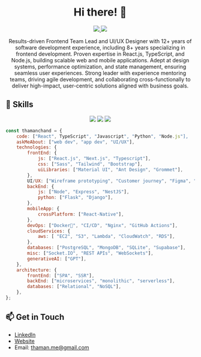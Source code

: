 <h1 align="center">Hi there! 👋</h1>
<p align="center">
  <a href="https://github.com/thamanchand">
    <img src="https://img.shields.io/badge/GitHub-@thamanchand-blue?style=flat-square&logo=github">
  </a>
  <a href="mailto:thaman.me@gmail.com">
    <img src="https://img.shields.io/badge/Email-thaman.me%40gmail.com-%23C25D7F?style=flat-square&logo=gmail">
  </a>
</p>

<p align="center">Results-driven Frontend Team Lead and UI/UX Designer with 12+ years of software development experience, including 8+ years specializing in frontend development. Proven expertise in React.js, TypeScript, and Node.js, building scalable web and mobile applications. Adept at design systems, performance optimization, and state management, ensuring seamless user experiences. Strong leader with experience mentoring teams, driving agile development, and collaborating cross-functionally to deliver high-impact, user-centric solutions aligned with business goals.</p>

## 🚀 Skills

<p align="center">
  <img src="https://img.shields.io/badge/Code-React-%2361DAFB?style=flat-square&logo=react">
  <img src="https://img.shields.io/badge/Code-Tailwind_CSS-%2338B2AC?style=flat-square&logo=tailwind-css">
  <img src="https://img.shields.io/badge/Code-JavaScript-%23F7DF1E?style=flat-square&logo=javascript">
</p>

```javascript
const thamanchand = {
    code: ["React", TypeScript", "Javascript", "Python", "Node.js"],
    askMeAbout: ["web dev", "app dev", "UI/UX"],
    technologies: {
        frontEnd: {
            js: ["React.js", "Next.js", "Typescript"],
            css: ["Sass", "Tailwind", "Bootstrap"],
            uiLibraries: ["Material UI", "Ant Design", "Grommet"],
        },
        UI/UX: ["Wireframe prototyping", "Customer journey", "Figma", "Sketch", "Adobe"],
        backEnd: {
            js: ["Node", "Express", "NestJS"],
            python: ["Flask", "Django"],
        },
        mobileApp: {
            crossPlatform: ["React-Native"],
        },
        devOps: ["Docker🐳", "CI/CD", "Nginx", "GitHub Actions"],
        cloudServices: {
            aws: [ "EC2", "S3", "Lambda", "CloudWatch", "RDS"],
        },
        databases: ["PostgreSQL", "MongoDB", "SQLite", "Supabase"],
        misc: ["Socket.IO", "REST APIs", "WebSockets"],
        generativeAI: ["GPT"],
    },
    architecture: {
        frontEnd: ["SPA", "SSR"],
        backEnd: ["microservices", "monolithic", "serverless"],
        databases: ["Relational", "NoSQL"],
    },
};
```


## 📫 Get in Touch

- [LinkedIn](https://www.linkedin.com/in/thamanchand/)
- [Website](thaman.netlify.app)
- Email: <thaman.me@gmail.com>
